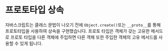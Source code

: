 # 프로토타입 상속

자바스크립트는 클래스 문법이 나오기 전에 `Object.create()`또는 `__proto__`를 통해 프로토타입을 사용하여 상속을 구현했습니다.
프로토 타입은 객체가 갖는 고유한 메서드로 프로토 타입을 다른 객체에 주입하면 다른 객체 또한 주입한 객체의 고유 메서드를 사용할 수 있게 됩니다.
